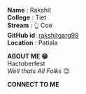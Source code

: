 **Name** : Rakshit                                                            
**College** : Tiet              
**Stream** : 👆 Coe                  
**GitHub id**: [rakshitgarg99](https://github.com/rakshitgarg99)                      
**Location** : Patiala

**ABOUT ME 😁**                       
Hactoberfest                                               
                                                             *Well thats All Folks* 😊
                
**CONNECT TO ME**       

